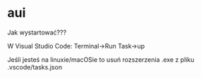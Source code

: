 # aui
Jak wystartować???

W Visual Studio Code: Terminal->Run Task->up

Jeśli jesteś na linuxie/macOSie to usuń rozszerzenia .exe z pliku .vscode/tasks.json
